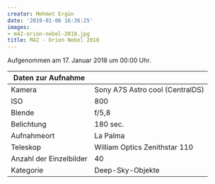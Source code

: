 ```yaml
---
creator: Mehmet Ergün
date: '2019-01-06 16:36:25'
images:
- m42-orion-nebel-2018.jpg
title: M42 - Orion Nebel 2018
---
```

Aufgenommen am 17. Januar 2018 um 00:00 Uhr.

| Daten zur Aufnahme | |
| - | - |
| Kamera | Sony A7S Astro cool (CentralDS) |
| ISO | 800 |
| Blende | f/5,8 |
| Belichtung | 180 sec. |
| Aufnahmeort | La Palma |
| Teleskop | William Optics Zenithstar 110 |
| Anzahl der Einzelbilder | 40 |
| Kategorie | Deep-Sky-Objekte |
